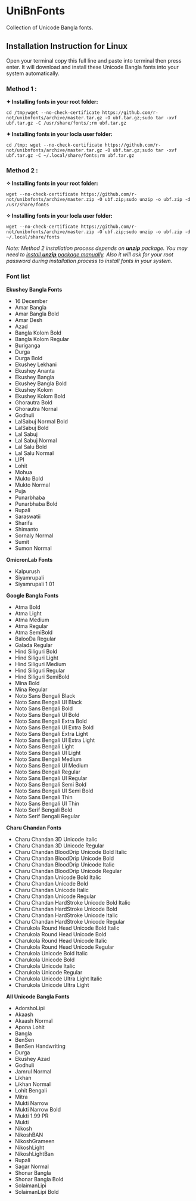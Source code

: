 # UniBnFonts

Collection of Unicode Bangla fonts.

## Installation Instruction for Linux
Open your terminal copy this full line and paste into terminal then press enter. It will download and install these Unicode Bangla fonts into your system automatically. 

### Method 1 :
**✦ Installing fonts in your root folder:**
```
cd /tmp;wget --no-check-certificate https://github.com/r-not/unibnfonts/archive/master.tar.gz -O ubf.tar.gz;sudo tar -xvf ubf.tar.gz -C /usr/share/fonts/;rm ubf.tar.gz
```
**✦ Installing fonts in your locla user folder:**
```
cd /tmp; wget --no-check-certificate https://github.com/r-not/unibnfonts/archive/master.tar.gz -O ubf.tar.gz;sudo tar -xvf ubf.tar.gz -C ~/.local/share/fonts;rm ubf.tar.gz
```


### Method 2 :
**✧ Installing fonts in your root folder:**
```
wget --no-check-certificate https://github.com/r-not/unibnfonts/archive/master.zip -O ubf.zip;sudo unzip -o ubf.zip -d /usr/share/fonts
```
**✧ Installing fonts in your locla user folder:**
```
wget --no-check-certificate https://github.com/r-not/unibnfonts/archive/master.zip -O ubf.zip;sudo unzip -o ubf.zip -d ~/.local/share/fonts
```
_Note: Method 2 installation process depends on **unzip** package. You may need to [install **unzip** package manually](https://github.com/r-not/unibnfonts/blob/master/unzip_install.md). Also it will ask for your root password during installation process to install fonts in your system._ 


### Font list
**Ekushey Bangla Fonts**
- 16 December
- Amar Bangla
- Amar Bangla Bold
- Amar Desh
- Azad
- Bangla Kolom Bold
- Bangla Kolom Regular
- Buriganga
- Durga
- Durga Bold
- Ekushey Lekhani
- Ekushey Ananta
- Ekushey Bangla
- Ekushey Bangla Bold
- Ekushey Kolom
- Ekushey Kolom Bold
- Ghorautra Bold
- Ghorautra Nornal
- Godhuli
- LalSabuj Normal Bold
- LalSabuj Bold
- Lal Sabuj
- Lal Sabuj Normal
- Lal Salu Bold
- Lal Salu Normal
- LIPI
- Lohit
- Mohua
- Mukto Bold
- Mukto Normal
- Puja
- Punarbhaba
- Punarbhaba Bold
- Rupali
- Saraswatii
- Sharifa
- Shimanto
- Sornaly Normal
- Sumit
- Sumon Normal


**OmicronLab Fonts**
- Kalpurush
- Siyamrupali
- Siyamrupali 1 01


**Google Bangla Fonts**
- Atma Bold
- Atma Light
- Atma Medium
- Atma Regular
- Atma SemiBold
- BalooDa Regular
- Galada Regular
- Hind Siliguri Bold
- Hind Siliguri Light
- Hind Siliguri Medium
- Hind Siliguri Regular
- Hind Siliguri SemiBold
- Mina Bold
- Mina Regular
- Noto Sans Bengali Black
- Noto Sans Bengali UI Black
- Noto Sans Bengali Bold
- Noto Sans Bengali UI Bold
- Noto Sans Bengali Extra Bold
- Noto Sans Bengali UI Extra Bold
- Noto Sans Bengali Extra Light
- Noto Sans Bengali UI Extra Light
- Noto Sans Bengali Light
- Noto Sans Bengali UI Light
- Noto Sans Bengali Medium
- Noto Sans Bengali UI Medium
- Noto Sans Bengali Regular
- Noto Sans Bengali UI Regular
- Noto Sans Bengali Semi Bold
- Noto Sans Bengali UI Semi Bold
- Noto Sans Bengali Thin
- Noto Sans Bengali UI Thin
- Noto Serif Bengali Bold
- Noto Serif Bengali Regular



**Charu Chandan Fonts**
- Charu Chandan 3D Unicode Italic
- Charu Chandan 3D Unicode Regular
- Charu Chandan BloodDrip Unicode Bold Italic
- Charu Chandan BloodDrip Unicode Bold
- Charu Chandan BloodDrip Unicode Italic
- Charu Chandan BloodDrip Unicode Regular
- Charu Chandan Unicode Bold Italic
- Charu Chandan Unicode Bold
- Charu Chandan Unicode Italic
- Charu Chandan Unicode Regular
- Charu Chandan HardStroke Unicode Bold Italic
- Charu Chandan HardStroke Unicode Bold
- Charu Chandan HardStroke Unicode Italic
- Charu Chandan HardStroke Unicode Regular
- Charukola Round Head Unicode Bold Italic
- Charukola Round Head Unicode Bold
- Charukola Round Head Unicode Italic
- Charukola Round Head Unicode Regular
- Charukola Unicode Bold Italic
- Charukola Unicode Bold
- Charukola Unicode Italic
- Charukola Unicode Regular
- Charukola Unicode Ultra Light Italic
- Charukola Unicode Ultra Light


**All Unicode Bangla Fonts**
- AdorshoLipi
- Akaash
- Akaash Normal
- Apona Lohit
- Bangla
- BenSen
- BenSen Handwriting
- Durga
- Ekushey Azad
- Godhuli
- Jamrul Normal
- Likhan
- Likhan Normal
- Lohit Bengali
- Mitra
- Mukti Narrow
- Mukti Narrow Bold
- Mukti 1.99 PR
- Mukti
- Nikosh
- NikoshBAN
- NikoshGrameen
- NikoshLight
- NikoshLightBan
- Rupali
- Sagar Normal
- Shonar Bangla
- Shonar Bangla Bold
- SolaimanLipi
- SolaimanLipi Bold


